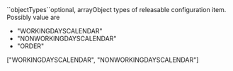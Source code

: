 <tr><td>``objectTypes``</td><td>optional, array</td><td>Object types of releasable configuration item. Possibly value are 
<ul><li>"WORKINGDAYSCALENDAR"</li>
    <li>"NONWORKINGDAYSCALENDAR"</li>
    <li>"ORDER"</li></ul>
</td><td>["WORKINGDAYSCALENDAR", "NONWORKINGDAYSCALENDAR"]</td><td></td></tr>
